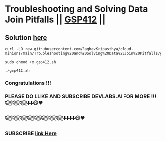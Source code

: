 # Troubleshooting and Solving Data Join Pitfalls || [GSP412](https://www.cloudskillsboost.google/focuses/3638?parent=catalog) ||

## Solution [here](https://youtu.be/H0JKiMUknok)


```
curl -LO raw.githubusercontent.com/RaghavKripasthya/cloud-minions/main/Troubleshooting%20and%20Solving%20Data%20Join%20Pitfalls/gsp412.sh

sudo chmod +x gsp412.sh

./gsp412.sh
```

### Congratulations !!!
### PLEASE DO LLIKE AND SUBSCRIBE DEVLABS.AI FOR MORE !!! 👇🏼👇🏼👇🏼⬇️⬇️😊❤️
### 👇🏼👇🏼👇🏼👇🏼👇🏼👇🏼👇🏼👇🏼⬇️⬇️⬇️⬇️😊❤️
### SUBSCRIBE [link Here](https://www.youtube.com/channel/UCVFPYmP2CZvVmICxw7YHT8A)
